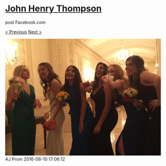# [John Henry Thompson](../README.md)
post Facebook.com

[< Previous](2016-06-10-10.md) [Next >](2016-06-10-12.md)

[![](../media/2016-06-10/AJ-Prom-9.jpg)](../README.md)
AJ Prom
2016-06-10 17:06:12